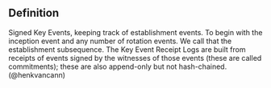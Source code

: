 ## Definition
Signed Key Events, keeping track of establishment events. To begin with the inception event and any number of rotation events. We call that the establishment subsequence.
The Key Event Receipt Logs are built from receipts of events signed by the witnesses of those events (these are called commitments); these are also append-only but not hash-chained.
(@henkvancann)

<img className="inline-small-start" src='https://github.com/WebOfTrust/keri/blob/main/images/inception-rotation.png?raw=true' alt="" />